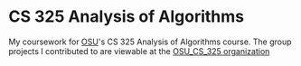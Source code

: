 CS 325 Analysis of Algorithms
===

My coursework for [OSU](https://oregonstate.edu)'s CS 325 Analysis of Algorithms course.
The group projects I contributed to are viewable at the [OSU_CS_325 organization](https://github.com/OSU-CS-325)
